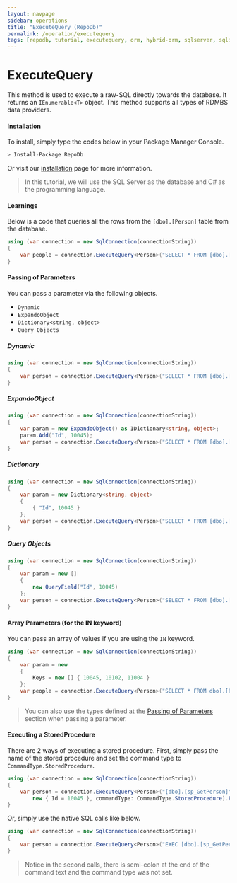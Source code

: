 ```yaml
---
layout: navpage
sidebar: operations
title: "ExecuteQuery (RepoDb)"
permalink: /operation/executequery
tags: [repodb, tutorial, executequery, orm, hybrid-orm, sqlserver, sqlite, mysql, postgresql]
---
```


# ExecuteQuery

This method is used to execute a raw-SQL directly towards the database. It returns an `IEnumerable<T>` object. This method supports all types of RDMBS data providers.

#### Installation

To install, simply type the codes below in your Package Manager Console.

```csharp
> Install-Package RepoDb
```

Or visit our [installation](/tutorial/installation) page for more information.

> In this tutorial, we will use the SQL Server as the database and C# as the programming language.

#### Learnings

Below is a code that queries all the rows from the `[dbo].[Person]` table from the database.

```csharp
using (var connection = new SqlConnection(connectionString))
{
	var people = connection.ExecuteQuery<Person>("SELECT * FROM [dbo].[Person];");
}
```

#### Passing of Parameters

You can pass a parameter via the following objects.

- `Dynamic`
- `ExpandoObject`
- `Dictionary<string, object>`
- `Query Objects`

##### Dynamic

```csharp
using (var connection = new SqlConnection(connectionString))
{
	var person = connection.ExecuteQuery<Person>("SELECT * FROM [dbo].[Person] WHERE Id = @Id;", new { Id = 10045 }).FirstOrDefault();
}
```

##### ExpandoObject

```csharp
using (var connection = new SqlConnection(connectionString))
{
	var param = new ExpandoObject() as IDictionary<string, object>;
	param.Add("Id", 10045);
	var person = connection.ExecuteQuery<Person>("SELECT * FROM [dbo].[Person] WHERE Id = @Id;", param).FirstOrDefault();
}
```

##### Dictionary

```csharp
using (var connection = new SqlConnection(connectionString))
{
	var param = new Dictionary<string, object>
	{
		{ "Id", 10045 }
	};
	var person = connection.ExecuteQuery<Person>("SELECT * FROM [dbo].[Person] WHERE Id = @Id;", param).FirstOrDefault();
}
```

##### Query Objects

```csharp
using (var connection = new SqlConnection(connectionString))
{
	var param = new []
	{
		new QueryField("Id", 10045)
	};
	var person = connection.ExecuteQuery<Person>("SELECT * FROM [dbo].[Person] WHERE Id = @Id;", param).FirstOrDefault();
}
```

#### Array Parameters (for the IN keyword)

You can pass an array of values if you are using the `IN` keyword.

```csharp
using (var connection = new SqlConnection(connectionString))
{
	var param = new
	{
		Keys = new [] { 10045, 10102, 11004 }
	};
	var people = connection.ExecuteQuery<Person>("SELECT * FROM dbo].[Person] WHERE Id IN (@Keys);", param);
}
```

> You can also use the types defined at the [Passing of Parameters](#passing-of-parameters) section when passing a parameter.

#### Executing a StoredProcedure

There are 2 ways of executing a stored procedure. First, simply pass the name of the stored procedure and set the command type to `CommandType.StoredProcedure`.

```csharp
using (var connection = new SqlConnection(connectionString))
{
	var person = connection.ExecuteQuery<Person>("[dbo].[sp_GetPerson]",
		new { Id = 10045 }, commandType: CommandType.StoredProcedure).FirstOrDefault();
}
```

Or, simply use the native SQL calls like below.

```csharp
using (var connection = new SqlConnection(connectionString))
{
	var person = connection.ExecuteQuery<Person>("EXEC [dbo].[sp_GetPerson](@Id);", new { Id = 10045 }).FirstOrDefault();
}
```

> Notice in the second calls, there is semi-colon at the end of the command text and the command type was not set.
